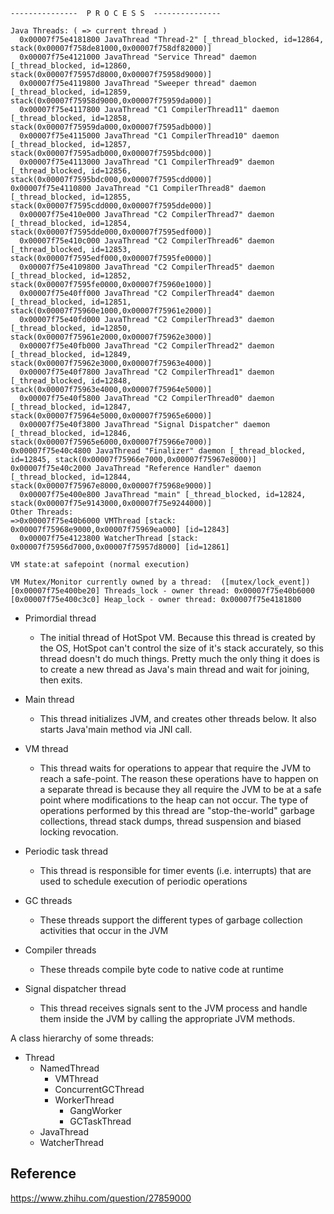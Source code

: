 ```
---------------  P R O C E S S  ---------------                                                                                                                                                              
                                                                                                                                                                                                             Java Threads: ( => current thread )                                                                                                                                                                          
  0x00007f75e4181800 JavaThread "Thread-2" [_thread_blocked, id=12864, stack(0x00007f758de81000,0x00007f758df82000)]                                                                                         
  0x00007f75e4121000 JavaThread "Service Thread" daemon [_thread_blocked, id=12860, stack(0x00007f75957d8000,0x00007f75958d9000)]                                                                            
  0x00007f75e4119800 JavaThread "Sweeper thread" daemon [_thread_blocked, id=12859, stack(0x00007f75958d9000,0x00007f75959da000)]                                                                            
  0x00007f75e4117800 JavaThread "C1 CompilerThread11" daemon [_thread_blocked, id=12858, stack(0x00007f75959da000,0x00007f7595adb000)]                                                                       
  0x00007f75e4115000 JavaThread "C1 CompilerThread10" daemon [_thread_blocked, id=12857, stack(0x00007f7595adb000,0x00007f7595bdc000)]                                                                       
  0x00007f75e4113000 JavaThread "C1 CompilerThread9" daemon [_thread_blocked, id=12856, stack(0x00007f7595bdc000,0x00007f7595cdd000)]                                                                          0x00007f75e4110800 JavaThread "C1 CompilerThread8" daemon [_thread_blocked, id=12855, stack(0x00007f7595cdd000,0x00007f7595dde000)]                                                                        
  0x00007f75e410e000 JavaThread "C2 CompilerThread7" daemon [_thread_blocked, id=12854, stack(0x00007f7595dde000,0x00007f7595edf000)]                                                                        
  0x00007f75e410c000 JavaThread "C2 CompilerThread6" daemon [_thread_blocked, id=12853, stack(0x00007f7595edf000,0x00007f7595fe0000)]                                                                        
  0x00007f75e4109800 JavaThread "C2 CompilerThread5" daemon [_thread_blocked, id=12852, stack(0x00007f7595fe0000,0x00007f75960e1000)]                                                                        
  0x00007f75e40ff000 JavaThread "C2 CompilerThread4" daemon [_thread_blocked, id=12851, stack(0x00007f75960e1000,0x00007f75961e2000)]                                                                        
  0x00007f75e40fd000 JavaThread "C2 CompilerThread3" daemon [_thread_blocked, id=12850, stack(0x00007f75961e2000,0x00007f75962e3000)]                                                                        
  0x00007f75e40fb000 JavaThread "C2 CompilerThread2" daemon [_thread_blocked, id=12849, stack(0x00007f75962e3000,0x00007f75963e4000)]                                                                        
  0x00007f75e40f7800 JavaThread "C2 CompilerThread1" daemon [_thread_blocked, id=12848, stack(0x00007f75963e4000,0x00007f75964e5000)]                                                                        
  0x00007f75e40f5800 JavaThread "C2 CompilerThread0" daemon [_thread_blocked, id=12847, stack(0x00007f75964e5000,0x00007f75965e6000)]                                                                        
  0x00007f75e40f3800 JavaThread "Signal Dispatcher" daemon [_thread_blocked, id=12846, stack(0x00007f75965e6000,0x00007f75966e7000)]                                                                           0x00007f75e40c4800 JavaThread "Finalizer" daemon [_thread_blocked, id=12845, stack(0x00007f75966e7000,0x00007f75967e8000)]                                                                                   0x00007f75e40c2000 JavaThread "Reference Handler" daemon [_thread_blocked, id=12844, stack(0x00007f75967e8000,0x00007f75968e9000)]                                                                         
  0x00007f75e400e800 JavaThread "main" [_thread_blocked, id=12824, stack(0x00007f75e9143000,0x00007f75e9244000)]                                                                                                                                                                                                                                                                                                          Other Threads:                                                                                                                                                                                               
=>0x00007f75e40b6000 VMThread [stack: 0x00007f75968e9000,0x00007f75969ea000] [id=12843]                                                                                                                      
  0x00007f75e4123800 WatcherThread [stack: 0x00007f75956d7000,0x00007f75957d8000] [id=12861]                                                                                                                 
                                                                                                                                                                                                             VM state:at safepoint (normal execution)                                                                                                                                                                     
                                                                                                                                                                                                             VM Mutex/Monitor currently owned by a thread:  ([mutex/lock_event])                                                                                                                                          
[0x00007f75e400be20] Threads_lock - owner thread: 0x00007f75e40b6000                                                                                                                                         
[0x00007f75e400c3c0] Heap_lock - owner thread: 0x00007f75e4181800 
```

- Primordial thread
  - The initial thread of HotSpot VM. Because this thread is created by the OS, HotSpot can't control the size of it's stack accurately, so this thread doesn't do much things. Pretty much the only thing it does is to create a new thread as Java's main thread and wait for joining, then exits.
  
- Main thread
  - This thread initializes JVM, and creates other threads below. It also starts Java'main method via JNI call.

- VM thread
  - This thread waits for operations to appear that require the JVM to reach a safe-point. The reason these operations have to happen on a separate thread is because they all require the JVM to be at a safe point where modifications to the heap can not occur. The type of operations performed by this thread are "stop-the-world" garbage collections, thread stack dumps, thread suspension and biased locking revocation.
  
- Periodic task thread
  - This thread is responsible for timer events (i.e. interrupts) that are used to schedule execution of periodic operations
  
- GC threads
  - These threads support the different types of garbage collection activities that occur in the JVM
  
- Compiler threads
  - These threads compile byte code to native code at runtime
  
- Signal dispatcher thread
  - This thread receives signals sent to the JVM process and handle them inside the JVM by calling the appropriate JVM methods.

A class hierarchy of some threads:
- Thread
  - NamedThread
    - VMThread
    - ConcurrentGCThread
    - WorkerThread
      - GangWorker
      - GCTaskThread
  - JavaThread
  - WatcherThread

## Reference
https://www.zhihu.com/question/27859000
